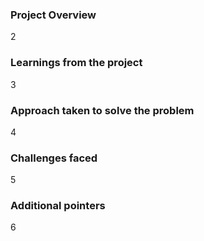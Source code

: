 ### Project Overview

 2


### Learnings from the project

 3


### Approach taken to solve the problem

 4


### Challenges faced

 5


### Additional pointers

 6


